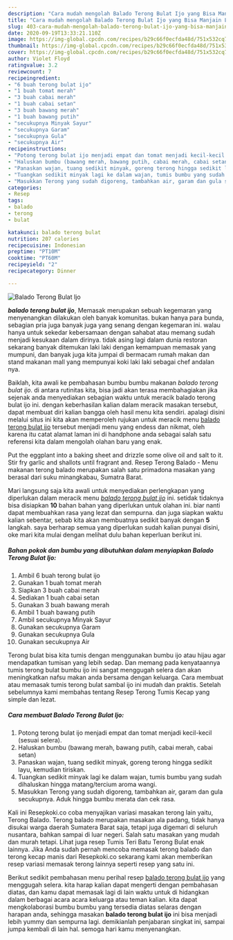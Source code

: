 ```yaml
---
description: "Cara mudah mengolah Balado Terong Bulat Ijo yang Bisa Manjain Lidah"
title: "Cara mudah mengolah Balado Terong Bulat Ijo yang Bisa Manjain Lidah"
slug: 403-cara-mudah-mengolah-balado-terong-bulat-ijo-yang-bisa-manjain-lidah
date: 2020-09-19T13:33:21.110Z
image: https://img-global.cpcdn.com/recipes/b29c66f0ecfda48d/751x532cq70/balado-terong-bulat-ijo-foto-resep-utama.jpg
thumbnail: https://img-global.cpcdn.com/recipes/b29c66f0ecfda48d/751x532cq70/balado-terong-bulat-ijo-foto-resep-utama.jpg
cover: https://img-global.cpcdn.com/recipes/b29c66f0ecfda48d/751x532cq70/balado-terong-bulat-ijo-foto-resep-utama.jpg
author: Violet Floyd
ratingvalue: 3.2
reviewcount: 7
recipeingredient:
- "6 buah terong bulat ijo"
- "1 buah tomat merah"
- "3 buah cabai merah"
- "1 buah cabai setan"
- "3 buah bawang merah"
- "1 buah bawang putih"
- "secukupnya Minyak Sayur"
- "secukupnya Garam"
- "secukupnya Gula"
- "secukupnya Air"
recipeinstructions:
- "Potong terong bulat ijo menjadi empat dan tomat menjadi kecil-kecil (sesuai selera)."
- "Haluskan bumbu (bawang merah, bawang putih, cabai merah, cabai setan)"
- "Panaskan wajan, tuang sedikit minyak, goreng terong hingga sedikit layu, kemudian tiriskan."
- "Tuangkan sedikit minyak lagi ke dalam wajan, tumis bumbu yang sudah dihaluskan hingga matang/tercium aroma wangi."
- "Masukkan Terong yang sudah digoreng, tambahkan air, garam dan gula secukupnya. Aduk hingga bumbu merata dan cek rasa."
categories:
- Resep
tags:
- balado
- terong
- bulat

katakunci: balado terong bulat 
nutrition: 207 calories
recipecuisine: Indonesian
preptime: "PT10M"
cooktime: "PT60M"
recipeyield: "2"
recipecategory: Dinner

---
```



![Balado Terong Bulat Ijo](https://img-global.cpcdn.com/recipes/b29c66f0ecfda48d/751x532cq70/balado-terong-bulat-ijo-foto-resep-utama.jpg)

<b><i>balado terong bulat ijo</i></b>, Memasak merupakan sebuah kegemaran yang menyenangkan dilakukan oleh banyak komunitas. bukan hanya para bunda, sebagian pria juga banyak juga yang senang dengan kegemaran ini. walau hanya untuk sekedar kebersamaan dengan sahabat atau memang sudah menjadi kesukaan dalam dirinya. tidak asing lagi dalam dunia restoran sekarang banyak ditemukan laki laki dengan kemampuan memasak yang mumpuni, dan banyak juga kita jumpai di bermacam rumah makan dan stand makanan mall yang mempunyai koki laki laki sebagai chef andalan nya.

Baiklah, kita awali ke pembahasan bumbu bumbu makanan <i>balado terong bulat ijo</i>. di antara rutinitas kita, bisa jadi akan terasa membahagiakan jika sejenak anda menyediakan sebagian waktu untuk meracik balado terong bulat ijo ini. dengan keberhasilan kalian dalam meracik masakan tersebut, dapat membuat diri kalian bangga oleh hasil menu kita sendiri. apalagi disini melalui situs ini kita akan memperoleh rujukan untuk meracik menu <u>balado terong bulat ijo</u> tersebut menjadi menu yang endess dan nikmat, oleh karena itu catat alamat laman ini di handphone anda sebagai salah satu referensi kita dalam mengolah olahan baru yang enak.

Put the eggplant into a baking sheet and drizzle some olive oil and salt to it. Stir fry garlic and shallots until fragrant and. Resep Terong Balado - Menu makanan terong balado merupakan salah satu primadona masakan yang berasal dari suku minangkabau, Sumatra Barat.


Mari langsung saja kita awali untuk menyediakan perlengkapan yang diperlukan dalam meracik menu <u><i>balado terong bulat ijo</i></u> ini. setidak tidaknya bisa disiapkan <b>10</b> bahan bahan yang diperlukan untuk olahan ini. biar nanti dapat membuahkan rasa yang lezat dan sempurna. dan juga siapkan waktu kalian sebentar, sebab kita akan membuatnya sedikit banyak dengan <b>5</b> langkah. saya berharap semua yang diperlukan sudah kalian punyai disini, oke mari kita mulai dengan melihat dulu bahan keperluan berikut ini.

<!--inarticleads1-->

##### Bahan pokok dan bumbu yang dibutuhkan dalam menyiapkan Balado Terong Bulat Ijo:

1. Ambil 6 buah terong bulat ijo
1. Gunakan 1 buah tomat merah
1. Siapkan 3 buah cabai merah
1. Sediakan 1 buah cabai setan
1. Gunakan 3 buah bawang merah
1. Ambil 1 buah bawang putih
1. Ambil secukupnya Minyak Sayur
1. Gunakan secukupnya Garam
1. Gunakan secukupnya Gula
1. Gunakan secukupnya Air


Terong bulat bisa kita tumis dengan menggunakan bumbu ijo atau hijau agar mendapatkan tumisan yang lebih sedap. Dan memang pada kenyataannya tumis terong bulat bumbu ijo ini sangat menggugah selera dan akan meningkatkan nafsu makan anda bersama dengan keluarga. Cara membuat atau memasak tumis terong bulat sambal ijo ini mudah dan praktis. Setelah sebelumnya kami membahas tentang Resep Terong Tumis Kecap yang simple dan lezat. 

<!--inarticleads2-->

##### Cara membuat Balado Terong Bulat Ijo:

1. Potong terong bulat ijo menjadi empat dan tomat menjadi kecil-kecil (sesuai selera).
1. Haluskan bumbu (bawang merah, bawang putih, cabai merah, cabai setan)
1. Panaskan wajan, tuang sedikit minyak, goreng terong hingga sedikit layu, kemudian tiriskan.
1. Tuangkan sedikit minyak lagi ke dalam wajan, tumis bumbu yang sudah dihaluskan hingga matang/tercium aroma wangi.
1. Masukkan Terong yang sudah digoreng, tambahkan air, garam dan gula secukupnya. Aduk hingga bumbu merata dan cek rasa.


Kali ini Resepkoki.co coba menyajikan variasi masakan terong lain yaitu, Terong Balado. Terong balado merupakan masakan ala padang, tidak hanya disukai warga daerah Sumatera Barat saja, tetapi juga digemari di seluruh nusantara, bahkan sampai di luar negeri. Salah satu masakan yang mudah dan murah tetapi. Lihat juga resep Tumis Teri Batu Terong Bulat enak lainnya. Jika Anda sudah pernah mencoba memasak terong balado dan terong kecap manis dari Resepkoki.co sekarang kami akan memberikan resep variasi memasak terong lainnya seperti resep yang satu ini. 

Berikut sedikit pembahasan menu perihal resep <u>balado terong bulat ijo</u> yang menggugah selera. kita harap kalian dapat mengerti dengan pembahasan diatas, dan kamu dapat memasak lagi di lain waktu untuk di hidangkan dalam berbagai acara acara keluarga atau teman kalian. kita dapat mengkolaborasi bumbu bumbu yang tersedia diatas selaras dengan harapan anda, sehingga masakan <b>balado terong bulat ijo</b> ini bisa menjadi lebih yummy dan sempurna lagi. demikianlah penjabaran singkat ini, sampai jumpa kembali di lain hal. semoga hari kamu menyenangkan.
